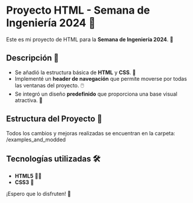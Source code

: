 # Proyecto HTML - Semana de Ingeniería 2024 🚀

Este es mi proyecto de HTML para la **Semana de Ingeniería 2024**. 🌟

## Descripción 📄

- Se añadió la estructura básica de **HTML** y **CSS**. 🎨
- Implementé un **header de navegación** que permite moverse por todas las ventanas del proyecto. 🖱️
- Se integró un diseño **predefinido** que proporciona una base visual atractiva. 🎯
  
## Estructura del Proyecto 📂

Todos los cambios y mejoras realizadas se encuentran en la carpeta:
/examples_and_modded

## Tecnologías utilizadas 🛠️

- **HTML5** 🧑‍💻
- **CSS3** 🎨

¡Espero que lo disfruten! 🎉



